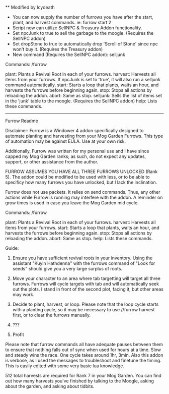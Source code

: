** Modified by Icydeath
- You can now supply the number of furrows you have after the start, plant, and harvest commands. ie: furrow start 2
- Script now can utilize SellNPC & Treasury Addon functionality. 
- Set npcJunk to true to sell the garbage to the moogle. (Requires the SellNPC addon)
- Set dropStone to true to automatically drop 'Scroll of Stone' since npc won't buy it. (Requires the Treasury addon)
- New command (Requires the SellNPC addon): selljunk

Commands: /furrow <command>

plant: Plants a Revival Root in each of your furrows.
harvest: Harvests all items from your furrows. If npcJunk is set to 'true', it will also run a selljunk command automatically.
start: Starts a loop that plants, waits an hour, and harvests the furrows before beginning again.
stop: Stops all actions by reloading the addon.
abort: Same as stop.
selljunk: Sells the list of items set in the 'junk' table to the moogle. (Requires the SellNPC addon)
help: Lists these commands.

----

Furrow Readme

Disclaimer: 
Furrow is a Windower 4 addon specifically designed to automate planting and harvesting from your Mog Garden Furrows. This type of automation may be against EULA. Use at your own risk.

Additionally, Furrow was written for my personal use and I have since capped my Mog Garden ranks; as such, do not expect any updates, support, or other assistance from the author.

FURROW ASSUMES YOU HAVE ALL THREE FURROWS UNLOCKED (Rank 5). The addon could be modified to be used with less, or to be able to specificy how many furrows you have unlocked, but I lack the inclination.

Furrow does not use packets. It relies on send commands. Thus, any other actions while Furrow is running may interfere with the addon. A reminder on grow times is used in case you leave the Mog Garden mid cycle.

Commands: /furrow <command>

plant: Plants a Revival Root in each of your furrows.
harvest: Harvests all items from your furrows.
start: Starts a loop that plants, waits an hour, and harvests the furrows before beginning again.
stop: Stops all actions by reloading the addon.
abort: Same as stop.
help: Lists these commands.

Guide:

1) Ensure you have sufficient revival roots in your inventory. Using the assistant "Kuyin Hathdenna" with the furrows command of "Look for seeds" should give you a very large surplus of roots.

2) Move your character to an area where tab targetting will target all three furrows. Furrows will cycle targets with tab and will automatically seek out the plots. I stand in front of the second plot, facing it, but other areas may work.

3) Decide to plant, harvest, or loop. Please note that the loop cycle starts with a planting cycle, so it may be necessary to use //furrow harvest first, or to clear the furrows manually.

4) ???

5) Profit

Please note that furrow commands all have adequate pauses between them to ensure that nothing falls out of sync when used for hours at a time. Slow and steady wins the race. One cycle takes around 1hr, 3min. Also this addon is verbose, as I used the messages to troubleshoot and finetune the timing. This is easily edited with some very basic lua knowledge.

512 total harvests are required for Rank 7 in your Mog Garden. You can find out how many harvests you've finished by talking to the Moogle, asking about the garden, and asking about tidbits.